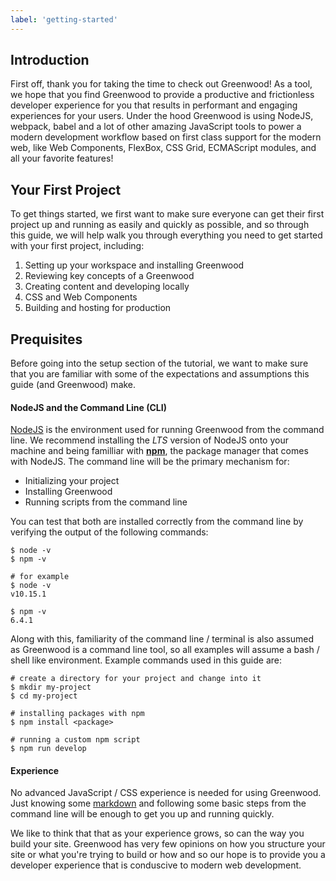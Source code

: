 ```yaml
---
label: 'getting-started'
---
```


## Introduction
First off, thank you for taking the time to check out Greenwood!  As a tool, we hope that you find Greenwood to provide a productive and frictionless developer experience for you that results in performant and engaging experiences for your users.  Under the hood Greenwood is using NodeJS, webpack, babel and a lot of other amazing JavaScript tools to power a modern development workflow based on first class support for the modern web, like Web Components, FlexBox, CSS Grid, ECMAScript modules, and all your favorite features!

## Your First Project
To get things started, we first want to make sure everyone can get their first project up and running as easily and quickly as possible, and so through this guide, we will help walk you through everything you need to get started with your first project, including:
1. Setting up your workspace and installing Greenwood
1. Reviewing key concepts of a Greenwood
1. Creating content and developing locally
1. CSS and Web Components
1. Building and hosting for production

## Prequisites
Before going into the setup section of the tutorial, we want to make sure that you are familiar with some of the expectations and assumptions this guide (and Greenwood) make.

#### NodeJS and the Command Line (CLI)
[NodeJS](https://nodejs.org/) is the environment used for running Greenwood from the command line.  We recommend installing the _LTS_ version of NodeJS onto your machine and being familliar with [**npm**](https://www.npmjs.com/), the package manager that comes with NodeJS.  The command line will be the primary mechanism for:
- Initializing your project
- Installing Greenwood
- Running scripts from the command line

You can test that both are installed correctly from the command line by verifying the output of the following commands:
```render bash
$ node -v
$ npm -v

# for example
$ node -v
v10.15.1

$ npm -v
6.4.1
```

Along with this, familiarity of the command line / terminal is also assumed as Greenwood is a command line tool, so all examples will assume a bash / shell like environment.  Example commands used in this guide are:
```render bash
# create a directory for your project and change into it
$ mkdir my-project
$ cd my-project

# installing packages with npm 
$ npm install <package>

# running a custom npm script
$ npm run develop
```

#### Experience
No advanced JavaScript / CSS experience is needed for using Greenwood.  Just knowing some [markdown](https://daringfireball.net/projects/markdown/) and following some basic steps from the command line will be enough to get you up and running quickly.  

We like to think that that as your experience grows, so can the way you build your site.  Greenwood has very few opinions on how you structure your site or what you're trying to build or how and so our hope is to provide you a developer experience that is conduscive to modern web development.
